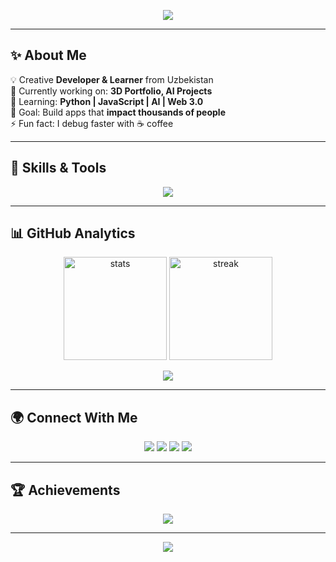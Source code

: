 <!-- Banner -->
<p align="center">
  <img src="https://capsule-render.vercel.app/api?type=waving&color=gradient&height=220&section=header&text=Hi,%20I'm%20Karimov%20🚀&fontSize=50&fontAlignY=35&animation=fadeIn&desc=Full%20Stack%20Developer%20|%20AI%20Enthusiast&descAlignY=55&descAlign=50" />
</p>

---

## ✨ About Me  
💡 Creative **Developer & Learner** from Uzbekistan  
🔭 Currently working on: **3D Portfolio, AI Projects**  
🌱 Learning: **Python | JavaScript | AI | Web 3.0**  
🎯 Goal: Build apps that **impact thousands of people**  
⚡ Fun fact: I debug faster with ☕ coffee  

---

## 🚀 Skills & Tools
<p align="center">
  <img src="https://skillicons.dev/icons?i=html,css,js,ts,react,vue,tailwind,python,django,flask,fastapi,cpp,java,git,github,linux,vscode,figma" />
</p>

---

## 📊 GitHub Analytics
<p align="center">
  <img src="https://github-readme-stats.vercel.app/api?username=devskarim&show_icons=true&theme=radical" alt="stats" height="165"/>
  <img src="https://github-readme-streak-stats.herokuapp.com?user=devskarim&theme=radical&hide_border=false" alt="streak" height="165"/>
</p>

<p align="center">
  <img src="https://github-profile-summary-cards.vercel.app/api/cards/profile-details?username=devskarim&theme=radical" />
</p>

---

## 🌍 Connect With Me
<p align="center">
  <a href="https://t.me/yourusername" target="_blank"><img src="https://img.shields.io/badge/Telegram-2CA5E0?style=for-the-badge&logo=telegram&logoColor=white"/></a>
  <a href="mailto:yourmail@gmail.com" target="_blank"><img src="https://img.shields.io/badge/Gmail-D14836?style=for-the-badge&logo=gmail&logoColor=white"/></a>
  <a href="https://linkedin.com/in/your-link" target="_blank"><img src="https://img.shields.io/badge/LinkedIn-0077B5?style=for-the-badge&logo=linkedin&logoColor=white"/></a>
  <a href="https://github.com/devskarim" target="_blank"><img src="https://img.shields.io/badge/GitHub-100000?style=for-the-badge&logo=github&logoColor=white"/></a>
</p>

---

## 🏆 Achievements
<p align="center">
  <img src="https://github-profile-trophy.vercel.app/?username=devskarim&theme=onedark&no-frame=true&no-bg=false&margin-w=10&row=1" />
</p>

---

<!-- Footer -->
<p align="center">
  <img src="https://capsule-render.vercel.app/api?type=waving&color=gradient&height=120&section=footer"/>
</p>
